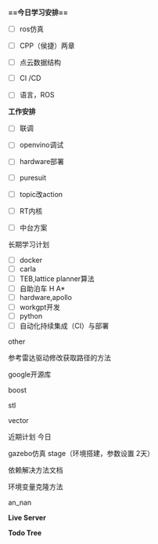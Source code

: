 **==今日学习安排==**

- [ ] ros仿真
- [ ] CPP（侯捷）两章
- [ ] 点云数据结构
- [ ] CI /CD
- [ ] 语言，ROS

  

**工作安排**

- [ ] 联调
- [ ] openvino调试
- [ ] hardware部署
- [ ] puresuit
- [ ] topic改action
- [ ] RT内核
- [ ] 中台方案

  

长期学习计划

- [ ] docker
- [ ] carla
- [ ] TEB,lattice planner算法
- [ ] 自助泊车 H A*
- [ ] hardware,apollo
- [ ] workgpt开发
- [ ] python
- [ ] 自动化持续集成（CI）与部署

other

参考雷达驱动修改获取路径的方法

google开源库

boost

stl

vector

近期计划 今日

gazebo仿真 stage（环境搭建，参数设置 2天）

  

依赖解决方法文档

环境变量克隆方法

  

  

an_nan

**Live Server**

**Todo Tree**